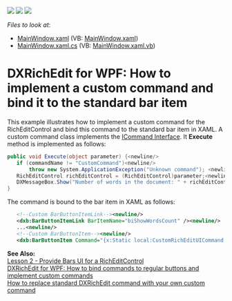 <!-- default badges list -->
![](https://img.shields.io/endpoint?url=https://codecentral.devexpress.com/api/v1/VersionRange/128607015/22.2.3%2B)
[![](https://img.shields.io/badge/Open_in_DevExpress_Support_Center-FF7200?style=flat-square&logo=DevExpress&logoColor=white)](https://supportcenter.devexpress.com/ticket/details/E3785)
[![](https://img.shields.io/badge/📖_How_to_use_DevExpress_Examples-e9f6fc?style=flat-square)](https://docs.devexpress.com/GeneralInformation/403183)
<!-- default badges end -->
<!-- default file list -->
*Files to look at*:

* [MainWindow.xaml](./CS/MainWindow.xaml) (VB: [MainWindow.xaml](./VB/MainWindow.xaml))
* [MainWindow.xaml.cs](./CS/MainWindow.xaml.cs) (VB: [MainWindow.xaml.vb](./VB/MainWindow.xaml.vb))
<!-- default file list end -->
# DXRichEdit for WPF: How to implement a custom command and bind it to the standard bar item


<p>This example illustrates how to implement a custom command for the RichEditControl and bind this command to the standard bar item in XAML. A custom command class implements the <a href="http://msdn.microsoft.com/en-us/library/system.windows.input.icommand.aspx"><u>ICommand Interface</u></a>. It <strong>Execute</strong> method is implemented as follows:</p>

```cs
public void Execute(object parameter) {<newline/>
   if (commandName != "CustomCommand")<newline/>
       throw new System.ApplicationException("Unknown command"); <newline/>
   RichEditControl richEditControl = (RichEditControl)parameter;<newline/>
   DXMessageBox.Show("Number of words in the document: " + richEditControl.WordsCount.ToString());<newline/>
}
```

<p> </p><p>The command is bound to the bar item in XAML as follows:</p>

```xml
   <!--Custom BarButtonItemLink--><newline/>
   <dxb:BarButtonItemLink BarItemName="biShowWordsCount" /><newline/>
   ...<newline/>
   <!--Custom BarButtonItem--><newline/>
   <dxb:BarButtonItem Command="{x:Static local:CustomRichEditUICommand.CustomCommand}" CommandParameter="{Binding ElementName=richEditControl1}" Name="biShowWordsCount" LargeGlyph="pack://application:,,,/Images/words.png" Content="Words Count" Hint="Shows the number of words in the document." />
```

<p> </p><p><strong>See Also:</strong><br />
<a href="http://documentation.devexpress.com/#WPF/CustomDocument8847"><u>Lesson 2 - Provide Bars UI for a RichEditControl</u></a><br />
<a href="https://www.devexpress.com/Support/Center/p/E3229">DXRichEdit for WPF: How to bind commands to regular buttons and implement custom commands</a><br />
<a href="https://www.devexpress.com/Support/Center/p/E3722">How to replace standard DXRichEdit command with your own custom command</a></p>

<br/>



